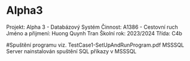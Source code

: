 # Alpha3
Projekt: 		    Alpha 3 - Databázový Systém
Činnost: 		    A1386 - Cestovní ruch
Jméno a přijmení:	    Huong Quynh Tran
Školní rok: 		    2023/2024
Třída: 	     		    C4b

#Spuštění programu
viz. TestCase1-SetUpAndRunProgram.pdf
MSSSQL Server nainstalován
spuštění SQL příkazy v MSSSQL


